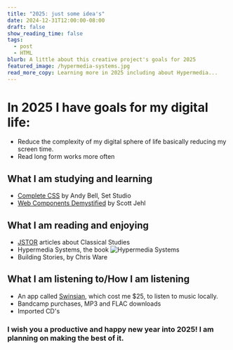 ```yaml
---
title: "2025: just some idea's"
date: 2024-12-31T12:00:00-08:00
draft: false
show_reading_time: false
tags:
  - post
  - HTML
blurb: A little about this creative project's goals for 2025
featured_image: /hypermedia-systems.jpg   
read_more_copy: Learning more in 2025 including about Hypermedia...
---
```


# In 2025 I have goals for my digital life:

* Reduce the complexity of my digital sphere of life basically reducing my screen time.
* Read long form works more often

## What I am studying and learning

* [Complete CSS](https://piccalil.li/) by Andy Bell, Set Studio
* [Web Components Demystified](https://scottjehl.com/learn/webcomponentsdemystified/) by Scott Jehl

## What I am reading and enjoying

* [JSTOR](https://www.jstor.org/) articles about Classical Studies
* Hypermedia Systems, the book ![Hypermedia Systems](/hypermedia-systems.jpg)
* Building Stories, by Chris Ware

## What I am listening to/How I am listening

* An app called [Swinsian](https://swinsian.com/), which cost me $25, to listen to music locally.
* Bandcamp purchases, MP3 and FLAC downloads
* Imported CD's

### I wish you a productive and happy new year into 2025! I am planning on making the best of it.

